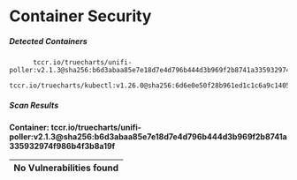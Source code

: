 # Container Security

##### Detected Containers

          tccr.io/truecharts/unifi-poller:v2.1.3@sha256:b6d3abaa85e7e18d7e4d796b444d3b969f2b8741a335932974f986b4f3b8a19f
          tccr.io/truecharts/kubectl:v1.26.0@sha256:6d6e0e50f28b961ed1c1c6a9c140553238641591fbdc9ac7c1a348636f78c552

##### Scan Results

**Container: tccr.io/truecharts/unifi-poller:v2.1.3@sha256:b6d3abaa85e7e18d7e4d796b444d3b969f2b8741a335932974f986b4f3b8a19f**



| No Vulnerabilities found         |
|:---------------------------------|

